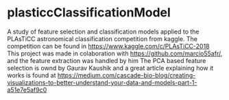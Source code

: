 # plasticcClassificationModel
A study of feature selection and classification models applied to the PLAsTiCC astronomical classification competition from kaggle.
The competition can be found in https://www.kaggle.com/c/PLAsTiCC-2018
This project was made in colaboration with https://github.com/marcio55afr/, and the feature extraction was handled by him
The PCA based feature selection is ownd by Gaurav Kaushik and a great article explaining how it works is found at https://medium.com/cascade-bio-blog/creating-visualizations-to-better-understand-your-data-and-models-part-1-a51e7e5af9c0
